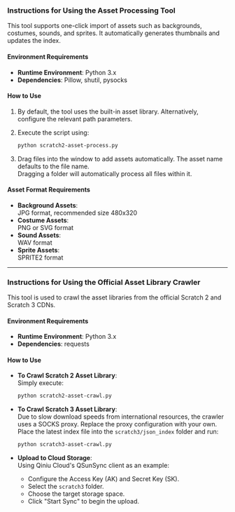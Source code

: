 ### Instructions for Using the Asset Processing Tool

This tool supports one-click import of assets such as backgrounds, costumes, sounds, and sprites. It automatically generates thumbnails and updates the index.

#### Environment Requirements

-   **Runtime Environment**: Python 3.x
-   **Dependencies**: Pillow, shutil, pysocks

#### How to Use

1.  By default, the tool uses the built-in asset library. Alternatively, configure the relevant path parameters.
2.  Execute the script using:

    ```bash
    python scratch2-asset-process.py
    ```

3.  Drag files into the window to add assets automatically. The asset name defaults to the file name.\
    Dragging a folder will automatically process all files within it.

#### Asset Format Requirements

-   **Background Assets**:\
    JPG format, recommended size 480x320
-   **Costume Assets**:\
    PNG or SVG format
-   **Sound Assets**:\
    WAV format
-   **Sprite Assets**:\
    SPRITE2 format

* * * * *

### Instructions for Using the Official Asset Library Crawler

This tool is used to crawl the asset libraries from the official Scratch 2 and Scratch 3 CDNs.

#### Environment Requirements

-   **Runtime Environment**: Python 3.x
-   **Dependencies**: requests

#### How to Use

-   **To Crawl Scratch 2 Asset Library**:\
    Simply execute:

    ```bash
    python scratch2-asset-crawl.py
    ```

-   **To Crawl Scratch 3 Asset Library**:\
    Due to slow download speeds from international resources, the crawler uses a SOCKS proxy. Replace the proxy configuration with your own.\
    Place the latest index file into the `scratch3/json_index` folder and run:

    ```bash 
    python scratch3-asset-crawl.py
    ```

-   **Upload to Cloud Storage**:\
    Using Qiniu Cloud's QSunSync client as an example:

    -   Configure the Access Key (AK) and Secret Key (SK).
    -   Select the `scratch3` folder.
    -   Choose the target storage space.
    -   Click "Start Sync" to begin the upload.
